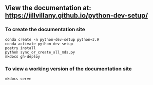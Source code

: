 ## View the documentation at: https://jillvillany.github.io/python-dev-setup/

### To create the documentation site

```
conda create -n python-dev-setup python=3.9
conda activate python-dev-setup
poetry install
python sync_or_create_all_mds.py
mkdocs gh-deploy
```

### To view a working version of the documentation site

```
mkdocs serve
```